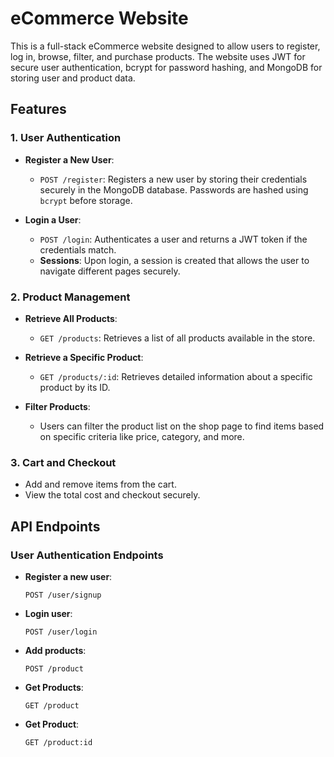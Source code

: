 # eCommerce Website

This is a full-stack eCommerce website designed to allow users to register, log in, browse, filter, and purchase products. The website uses JWT for secure user authentication, bcrypt for password hashing, and MongoDB for storing user and product data.

## Features

### 1. User Authentication
- **Register a New User**: 
  - `POST /register`: Registers a new user by storing their credentials securely in the MongoDB database. Passwords are hashed using `bcrypt` before storage.
  
- **Login a User**: 
  - `POST /login`: Authenticates a user and returns a JWT token if the credentials match. 
  - **Sessions**: Upon login, a session is created that allows the user to navigate different pages securely.

### 2. Product Management
- **Retrieve All Products**: 
  - `GET /products`: Retrieves a list of all products available in the store.
  
- **Retrieve a Specific Product**: 
  - `GET /products/:id`: Retrieves detailed information about a specific product by its ID.
  
- **Filter Products**: 
  - Users can filter the product list on the shop page to find items based on specific criteria like price, category, and more.

### 3. Cart and Checkout
- Add and remove items from the cart.
- View the total cost and checkout securely.

## API Endpoints

### User Authentication Endpoints

- **Register a new user**: 
  ```http
  POST /user/signup

- **Login user**: 
  ```http
  POST /user/login

- **Add products**: 
  ```http
  POST /product

- **Get Products**: 
  ```http
  GET /product
  
- **Get Product**: 
  ```http
  GET /product:id
